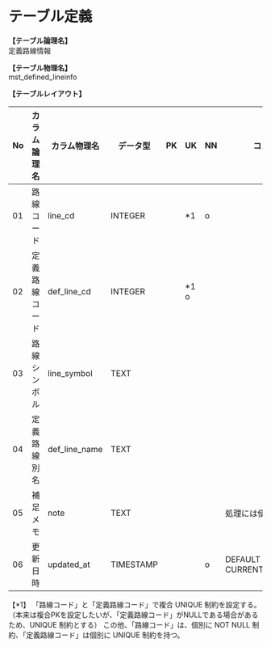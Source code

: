 # テーブル定義

**【テーブル論理名】**  
定義路線情報

**【テーブル物理名】**  
mst_defined_lineinfo

**【テーブルレイアウト】**  

| No  |  カラム論理名  | カラム物理名  | データ型  | PK  |  UK  | NN  |         コメント          |
| --- | -------------- | ------------- | --------- | --- | ---- | --- | ------------------------- |
| 01  | 路線コード     | line_cd       | INTEGER   |     | *1   | o   |                           |
| 02  | 定義路線コード | def_line_cd   | INTEGER   |     | *1 o |     |                           |
| 03  | 路線シンボル   | line_symbol   | TEXT      |     |      |     |                           |
| 04  | 定義路線別名   | def_line_name | TEXT      |     |      |     |                           |
| 05  | 補足メモ       | note          | TEXT      |     |      |     | 処理には使用しない        |
| 06  | 更新日時       | updated_at    | TIMESTAMP |     |      | o   | DEFAULT CURRENT_TIMESTAMP |


【*1】
「路線コード」と「定義路線コード」で複合 UNIQUE 制約を設定する。
（本来は複合PKを設定したいが、「定義路線コード」がNULLである場合があるため、UNIQUE 制約とする）
この他、「路線コード」は、個別に NOT NULL 制約、「定義路線コード」は個別に UNIQUE 制約を持つ。
